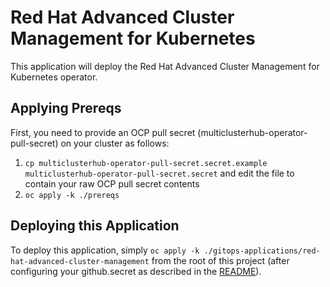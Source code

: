 # Red Hat Advanced Cluster Management for Kubernetes

This application will deploy the Red Hat Advanced Cluster Management for Kubernetes operator.  

## Applying Prereqs

First, you need to provide an OCP pull secret (multiclusterhub-operator-pull-secret) on your cluster as follows:
1. `cp multiclusterhub-operator-pull-secret.secret.example multiclusterhub-operator-pull-secret.secret` and edit the file to contain your raw OCP pull secret contents
2. `oc apply -k ./prereqs`

## Deploying this Application

To deploy this application, simply `oc apply -k ./gitops-applications/red-hat-advanced-cluster-management` from the root of this project (after configuring your github.secret as described in the [README](../../gitops-applications/red-hat-advanced-cluster-management/README.md)).  
